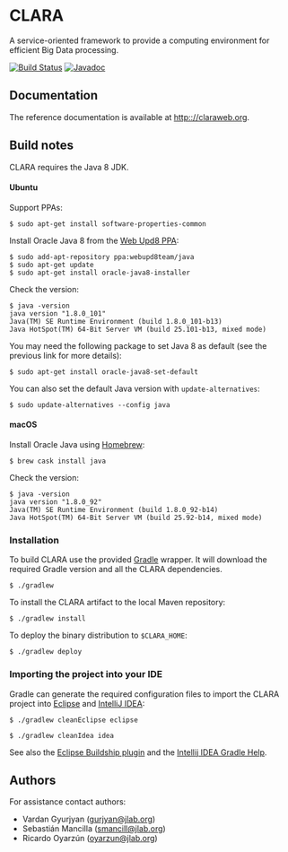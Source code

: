 # CLARA

A service-oriented framework to provide a computing environment for efficient
Big Data processing.

[![Build Status](https://travis-ci.org/JeffersonLab/clara-java.svg?branch=master)](https://travis-ci.org/JeffersonLab/clara-java)
[![Javadoc](https://img.shields.io/badge/javadoc-4.3--SNAPSHOT-blue.svg?style=flat)](https://claraweb.jlab.org/clara/api/java/)


## Documentation

The reference documentation is available at <http:://claraweb.org>.


## Build notes

CLARA requires the Java 8 JDK.

#### Ubuntu

Support PPAs:

    $ sudo apt-get install software-properties-common

Install Oracle Java 8 from the
[Web Upd8 PPA](http://www.webupd8.org/2012/09/install-oracle-java-8-in-ubuntu-via-ppa.html):

    $ sudo add-apt-repository ppa:webupd8team/java
    $ sudo apt-get update
    $ sudo apt-get install oracle-java8-installer

Check the version:

    $ java -version
    java version "1.8.0_101"
    Java(TM) SE Runtime Environment (build 1.8.0_101-b13)
    Java HotSpot(TM) 64-Bit Server VM (build 25.101-b13, mixed mode)

You may need the following package to set Java 8 as default
(see the previous link for more details):

    $ sudo apt-get install oracle-java8-set-default

You can also set the default Java version with `update-alternatives`:

    $ sudo update-alternatives --config java

#### macOS

Install Oracle Java using [Homebrew](http://brew.sh/):

    $ brew cask install java

Check the version:

    $ java -version
    java version "1.8.0_92"
    Java(TM) SE Runtime Environment (build 1.8.0_92-b14)
    Java HotSpot(TM) 64-Bit Server VM (build 25.92-b14, mixed mode)


### Installation

To build CLARA use the provided [Gradle](https://gradle.org/) wrapper.
It will download the required Gradle version and all the CLARA dependencies.

    $ ./gradlew

To install the CLARA artifact to the local Maven repository:

    $ ./gradlew install

To deploy the binary distribution to `$CLARA_HOME`:

    $ ./gradlew deploy


### Importing the project into your IDE

Gradle can generate the required configuration files to import the CLARA
project into [Eclipse](https://eclipse.org/ide/) and
[IntelliJ IDEA](https://www.jetbrains.com/idea/):

    $ ./gradlew cleanEclipse eclipse

    $ ./gradlew cleanIdea idea

See also the [Eclipse Buildship plugin](http://www.vogella.com/tutorials/EclipseGradle/article.html)
and the [Intellij IDEA Gradle Help](https://www.jetbrains.com/help/idea/2016.2/gradle.html).


## Authors

For assistance contact authors:

* Vardan Gyurjyan    (<gurjyan@jlab.org>)
* Sebastián Mancilla (<smancill@jlab.org>)
* Ricardo Oyarzún    (<oyarzun@jlab.org>)
